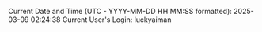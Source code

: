 Current Date and Time (UTC - YYYY-MM-DD HH:MM:SS formatted): 2025-03-09 02:24:38
Current User's Login: luckyaiman
